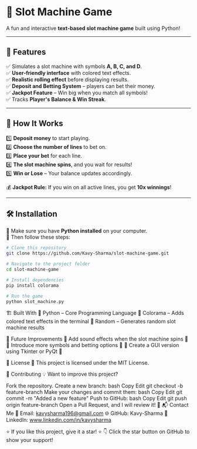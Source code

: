 # 🎰 Slot Machine Game  

A fun and interactive **text-based slot machine game** built using Python!  

---

## 📝 Features  
✅ Simulates a slot machine with symbols **A, B, C, and D**.  
✅ **User-friendly interface** with colored text effects.  
✅ **Realistic rolling effect** before displaying results.  
✅ **Deposit and Betting System** – players can bet their money.  
✅ **Jackpot Feature** – Win big when you match all symbols!  
✅ Tracks **Player's Balance & Win Streak**.  

---

## 📌 How It Works  

1️⃣ **Deposit money** to start playing.  
2️⃣ **Choose the number of lines** to bet on.  
3️⃣ **Place your bet** for each line.  
4️⃣ **The slot machine spins**, and you wait for results!  
5️⃣ **Win or Lose** – Your balance updates accordingly.  

💰 **Jackpot Rule:** If you win on all active lines, you get **10x winnings**!  

---

## 🛠️ Installation  

🔹 Make sure you have **Python installed** on your computer.  
🔹 Then follow these steps:

```bash
# Clone this repository
git clone https://github.com/Kavy-Sharma/slot-machine-game.git

# Navigate to the project folder
cd slot-machine-game

# Install dependencies
pip install colorama

# Run the game
python slot_machine.py
```

🏗️ Built With
🔹 Python – Core Programming Language
🔹 Colorama – Adds colored text effects in the terminal
🔹 Random – Generates random slot machine results

🎯 Future Improvements
🔹 Add sound effects when the slot machine spins 🎵
🔹 Introduce more symbols and betting options 🎲
🔹 Create a GUI version using Tkinter or PyQt 🎨

📄 License
📜 This project is licensed under the MIT License.

🤝 Contributing
💡 Want to improve this project?

Fork the repository.
Create a new branch:
bash
Copy
Edit
git checkout -b feature-branch
Make your changes and commit them:
bash
Copy
Edit
git commit -m "Added a new feature"
Push to GitHub:
bash
Copy
Edit
git push origin feature-branch
Open a Pull Request, and I will review it! 🚀
📬 Contact Me
📧 Email: kavysharma196@gmail.com
🌐 GitHub: Kavy-Sharma
📢 LinkedIn: www.linkedin.com/in/kavysharma

⭐ If you like this project, give it a star! ⭐
👇 Click the star button on GitHub to show your support!

